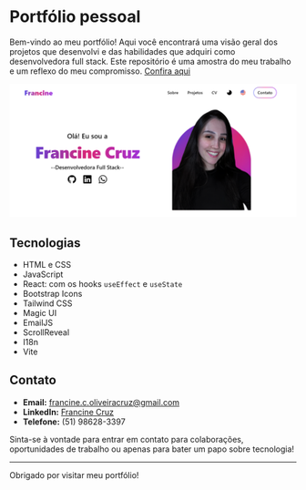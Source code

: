# Portfólio pessoal

Bem-vindo ao meu portfólio! Aqui você encontrará uma visão geral dos projetos que desenvolvi e das habilidades que adquiri como desenvolvedora full stack. Este repositório é uma amostra do meu trabalho e um reflexo do meu compromisso.
[Confira aqui](https://portfolio-2-swart-tau.vercel.app/)

![Print](./public/print-pc.png)

## Tecnologias 
- HTML e CSS
- JavaScript
- React: com os hooks `useEffect` e `useState`
- Bootstrap Icons
- Tailwind CSS
- Magic UI
- EmailJS
- ScrollReveal
- I18n
- Vite

## Contato

- **Email:** [francine.c.oliveiracruz@gmail.com](mailto:francine.c.oliveiracruz@gmail.com)
- **LinkedIn:** [Francine Cruz](https://www.linkedin.com/in/francine-ccruz/)
- **Telefone:** (51) 98628-3397

Sinta-se à vontade para entrar em contato para colaborações, oportunidades de trabalho ou apenas para bater um papo sobre tecnologia!

---

Obrigado por visitar meu portfólio!

